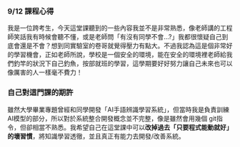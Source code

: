 ### 9/12 課程心得
我是一位跨考生，今天這堂課聽到的一些內容我並不是非常熟悉，像老師講的工程師笑話我有時候會聽不懂，或是老師問「有沒有同學不會...?」我都很懷疑自己到底會還是不會？想到同實驗室的卷哥就覺得壓力有點大。不過我認為這是個非常好的學習機會，正如老師所說，學校是一個安全的環境，能在安全的環境裡老師給我們釣竿的狀況下自己釣魚，按部就班的學習，這學期要好好努力讓自己未來也可以像厲害的人一樣毫不費力！

### 自己對這門課的期許
雖然大學畢業專題曾經和同學開發「AI手語辨識學習系統」，但當時我是負責訓練 AI模型的部分，所以對於系統整合開發概念並不完整，像是雖然會用幾個 git指令，但卻相當不熟悉。我希望自己在這堂課中可以**改掉過去「只要程式能動就好」的壞習慣**，將知識學習透徹，並且真正有能力去開發/改善系統。
